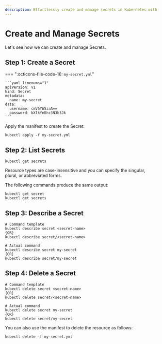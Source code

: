 ```yaml
---
description: Effortlessly create and manage secrets in Kubernetes with our comprehensive guide. Learn how to securely handle sensitive data and credentials for your applications.
---
```


# Create and Manage Secrets

Let's see how we can create and manage Secrets.


## Step 1: Create a Secret

=== ":octicons-file-code-16: `my-secret.yml`"

    ```yaml linenums="1"
    apiVersion: v1
    kind: Secret
    metadata:  
      name: my-secret
    data:
      username: cmV5YW5zaA==
      password: bXlkYnBhc3N3b3Jk
    ```

Apply the manifest to create the Secret:

```
kubectl apply -f my-secret.yml
```


## Step 2: List Secrets

```
kubectl get secrets
```

Resource types are case-insensitive and you can specify the singular, plural, or abbreviated forms.

The following commands produce the same output:

```
kubectl get secret
kubectl get secrets
```


## Step 3: Describe a Secret

```
# Command template
kubectl describe secret <secret-name>
{OR}
kubectl describe secret/<secret-name>

# Actual command
kubectl describe secret my-secret
{OR}
kubectl describe secret/my-secret
```


## Step 4: Delete a Secret

```
# Command template
kubectl delete secret <secret-name>
{OR}
kubectl delete secret/<secret-name>

# Actual command
kubectl delete secret my-secret
{OR}
kubectl delete secret/my-secret
```


You can also use the manifest to delete the resource as follows:

```
kubectl delete -f my-secret.yml
```